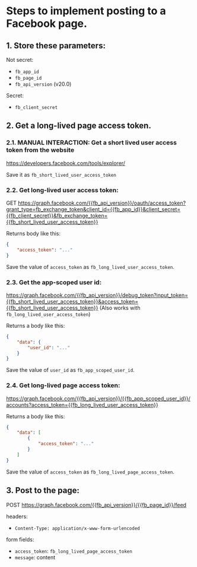 # Steps to implement posting to a Facebook page.

## 1. Store these parameters:

Not secret:
* `fb_app_id`
* `fb_page_id`
* `fb_api_version` (v20.0)

Secret:
* `fb_client_secret`

## 2. Get a long-lived page access token.
### 2.1. MANUAL INTERACTION: Get a short lived user access token from the website
https://developers.facebook.com/tools/explorer/

Save it as `fb_short_lived_user_access_token`

### 2.2. Get long-lived user access token:
GET https://graph.facebook.com/{{fb_api_version}}/oauth/access_token?grant_type=fb_exchange_token&client_id={{fb_app_id}}&client_secret={{fb_client_secret}}&fb_exchange_token={{fb_short_lived_user_access_token}}

Returns body like this:
```json
{
    "access_token": "..."
}
```
Save the value of `access_token` as `fb_long_lived_user_access_token`.

### 2.3. Get the app-scoped user id:
https://graph.facebook.com/{{fb_api_version}}/debug_token?input_token={{fb_short_lived_user_access_token}}&access_token={{fb_short_lived_user_access_token}}
(Also works with `fb_long_lived_user_access_token`)

Returns a body like this:
```json
{
    "data": {
        "user_id": "..."
    }
}
```

Save the value of `user_id` as `fb_app_scoped_user_id`.

### 2.4. Get long-lived page access token:
https://graph.facebook.com/{{fb_api_version}}/{{fb_app_scoped_user_id}}/accounts?access_token={{fb_long_lived_user_access_token}}

Returns a body like this:
```json
{
    "data": [
        {
            "access_token": "..."
        }
    ]
}
```

Save the value of `access_token` as `fb_long_lived_page_access_token`.

## 3. Post to the page:
POST https://graph.facebook.com/{{fb_api_version}}/{{fb_page_id}}/feed

headers:
* `Content-Type: application/x-www-form-urlencoded`

form fields:
* `access_token`: `fb_long_lived_page_access_token`
* `message`: content

